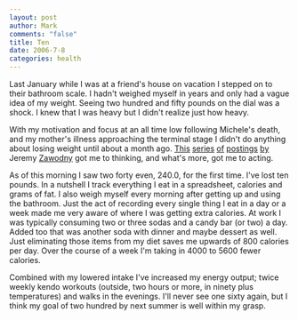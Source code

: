```yaml
--- 
layout: post
author: Mark
comments: "false"
title: Ten
date: 2006-7-8
categories: health
---
```

Last January while I was at a friend's house on vacation I stepped on to their bathroom scale. I hadn't weighed myself in years and only had a vague idea of my weight. Seeing two hundred and fifty pounds on the dial was a shock. I knew that I was heavy but I didn't realize just how heavy.

With my motivation and focus at an all time low following Michele's death, and my mother's illness approaching the terminal stage I didn't do anything about losing weight until about a month ago. <a href="http://jeremy.zawodny.com/blog/archives/006836.html">This</a> <a href="http://jeremy.zawodny.com/blog/archives/006845.html">series</a> <a href="http://jeremy.zawodny.com/blog/archives/006851.html">of</a> <a href="http://jeremy.zawodny.com/blog/archives/006864.html">postings</a> <a href="http://jeremy.zawodny.com/blog/archives/006867.html">by</a> <a hrf="http://jeremy.zawodny.com/blog/archives/006878.html">Jeremy</a> <a href="http://jeremy.zawodny.com/blog/">Zawodny</a> got me to thinking, and what's more, got me to acting.

As of this morning I saw two forty even, 240.0, for the first time. I've lost ten pounds. In a nutshell I track everything I eat in a spreadsheet, calories and grams of fat. I also weigh myself every morning after getting up and using the bathroom.  Just the act of recording every single thing I eat in a day or a week made me very aware of where I was getting extra calories. At work I was typically consuming two or three sodas and a candy bar (or two) a day. Added too that was another soda with dinner and maybe dessert as well. Just eliminating those items from my diet saves me upwards of 800 calories per day. Over the course of a week I'm taking in 4000 to 5600 fewer calories.

Combined with my lowered intake I've increased my energy output; twice weekly kendo workouts (outside, two hours or more, in ninety plus temperatures) and walks in the evenings. I'll never see one sixty again, but I think my goal of two hundred by next summer is well within my grasp.
